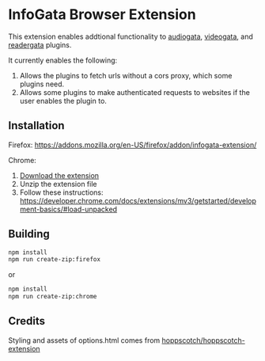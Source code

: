 # InfoGata Browser Extension

This extension enables addtional functionality to [audiogata](https://github.com/InfoGata/audiogata), [videogata](https://github.com/InfoGata/videogata), and [readergata](https://gitlab.com/elijahgreen/readergata) plugins.

It currently enables the following:

1. Allows the plugins to fetch urls without a cors proxy, which some plugins need.
2. Allows some plugins to make authenticated requests to websites if the user enables the plugin to.

## Installation

Firefox: https://addons.mozilla.org/en-US/firefox/addon/infogata-extension/

Chrome:

1. [Download the extension](https://github.com/InfoGata/infogata-extension/releases/download/1.0.0/chrome-extension.zip)
2. Unzip the extension file
3. Follow these instructions: https://developer.chrome.com/docs/extensions/mv3/getstarted/development-basics/#load-unpacked

## Building

```sh
npm install
npm run create-zip:firefox
```

or

```sh
npm install
npm run create-zip:chrome
```

## Credits

Styling and assets of options.html comes from [hoppscotch/hoppscotch-extension](https://github.com/hoppscotch/hoppscotch-extension)
